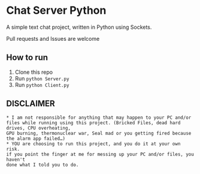# Chat Server Python
A simple text chat project, written in Python using Sockets.

Pull requests and Issues are welcome

## How to run
1. Clone this repo
2. Run ``` python Server.py ```
3. Run ``` python Client.py ```

## DISCLAIMER
```
* I am not responsible for anything that may happen to your PC and/or files while running using this project. (Bricked Files, dead hard drives, CPU overheating,
GPU burning, thermonuclear war, Seal mad or you getting fired because the alarm app failed…)
* YOU are choosing to run this project, and you do it at your own risk.
if you point the finger at me for messing up your PC and/or files, you haven't
done what I told you to do.
```